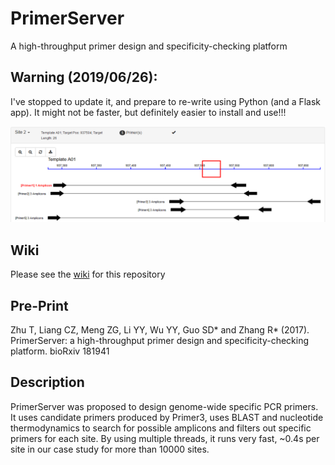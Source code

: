 # PrimerServer
A high-throughput primer design and specificity-checking platform

## Warning (2019/06/26):

I've stopped to update it, and prepare to re-write using Python (and a Flask app). It might not be faster, but definitely easier to install and use!!! 

![screenshot]( https://raw.githubusercontent.com/billzt/figure/master/PrimerServer-UI-typeA.png ) <br/>

## Wiki
Please see the [wiki](https://github.com/billzt/PrimerServer/wiki) for this repository

## Pre-Print
Zhu T, Liang CZ, Meng ZG, Li YY, Wu YY, Guo SD* and Zhang R* (2017). PrimerServer: a high-throughput primer design and specificity-checking platform. bioRxiv 181941

## Description
PrimerServer was proposed to design genome-wide specific PCR primers. It uses candidate primers produced by Primer3, uses BLAST and nucleotide thermodynamics to search for possible amplicons and filters out specific primers for each site. By using multiple threads, it runs very fast, ~0.4s per site in our case study for more than 10000 sites. 
